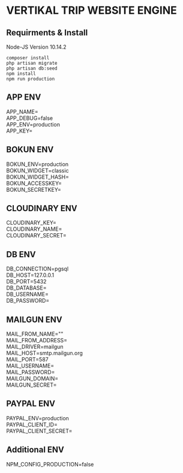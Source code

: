 # VERTIKAL TRIP WEBSITE ENGINE

## Requirments & Install

Node-JS Version 10.14.2  
```
composer install  
php artisan migrate  
php artisan db:seed 
npm install  
npm run production
```

## APP ENV

APP_NAME=  
APP_DEBUG=false  
APP_ENV=production  
APP_KEY=  

## BOKUN ENV

BOKUN_ENV=production  
BOKUN_WIDGET=classic  
BOKUN_WIDGET_HASH=  
BOKUN_ACCESSKEY=  
BOKUN_SECRETKEY=  

## CLOUDINARY ENV

CLOUDINARY_KEY=  
CLOUDINARY_NAME=  
CLOUDINARY_SECRET=  

## DB ENV

DB_CONNECTION=pgsql  
DB_HOST=127.0.0.1  
DB_PORT=5432  
DB_DATABASE=  
DB_USERNAME=  
DB_PASSWORD=   

## MAILGUN ENV

MAIL_FROM_NAME=""  
MAIL_FROM_ADDRESS=  
MAIL_DRIVER=mailgun  
MAIL_HOST=smtp.mailgun.org  
MAIL_PORT=587  
MAIL_USERNAME=  
MAIL_PASSWORD=  
MAILGUN_DOMAIN=  
MAILGUN_SECRET=  

## PAYPAL ENV

PAYPAL_ENV=production  
PAYPAL_CLIENT_ID=  
PAYPAL_CLIENT_SECRET=  

## Additional ENV

NPM_CONFIG_PRODUCTION=false  

